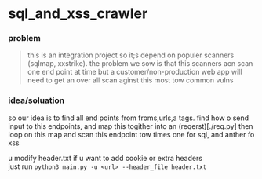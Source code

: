 # sql_and_xss_crawler
### problem
> this is an integration project so it;s depend on populer scanners (sqlmap, xxstrike).
> the problem we sow is that this scanners acn scan one end point at time but a customer/non-production web app
> will need to get an over all scan aginst this most tow common vulns

### idea/soluation
so our idea is to find all end points from froms,urls,a tags. find how o send input to this endpoints,
and map this togither into an (reqerst)[./req.py]  then loop on this map and scan this endpoint tow times one for sql, and anther fo xss

u modify header.txt if u want to add cookie or extra headers \
just run `python3 main.py -u <url> --header_file header.txt`
